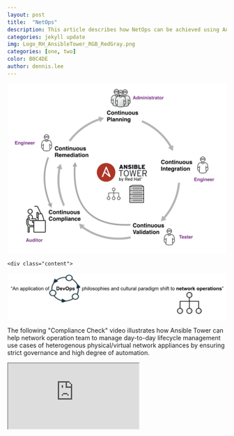 ```yaml
---
layout: post
title:  "NetOps"
description: This article describes how NetOps can be achieved using Ansible Tower.  
categories: jekyll update
img: Logo_RH_AnsibleTower_RGB_RedGray.png
categories: [one, two]
color: B0C4DE
author: dennis.lee
---
```


<div class="page-container2">

<img align="middle" src="/images/netops_lifecycle.png">
    
    <div class="content">
<img align="middle" src="/images/netops-devops.png">

The following "Compliance Check" video illustrates how Ansible Tower can help network operation team to manage day-to-day lifecycle management use cases of heterogenous physical/virtual network appliances by ensuring strict governance and high degree of automation.
    </div>
</div>




<iframe src="https://drive.google.com/file/d/11U8llAzP6A_tbS8VOZ2YC-YTE4_MbpJx/preview"></iframe>
